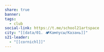 ```yaml
---
share: true
banner: 
tags:
  - club
social-link: https://t.me/school21artspace
city: "[[data/01. 🏕️Кампусы/Казань]]"
s21-leader:
  - "[[cornichl]]"
---
```


